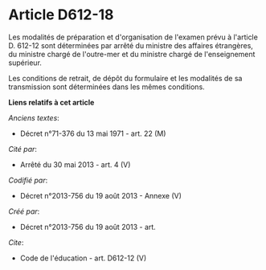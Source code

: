 # Article D612-18

Les modalités de préparation et d'organisation de l'examen prévu à l'article D. 612-12 sont déterminées par arrêté du
ministre des affaires étrangères, du ministre chargé de l'outre-mer et du ministre chargé de l'enseignement supérieur. 

Les conditions de retrait, de dépôt du formulaire et les modalités de sa transmission sont déterminées dans les mêmes
conditions.

**Liens relatifs à cet article**

_Anciens textes_:

  - Décret n°71-376 du 13 mai 1971 - art. 22 (M)

_Cité par_:

  - Arrêté du 30 mai 2013 - art. 4 (V)

_Codifié par_:

  - Décret n°2013-756 du 19 août 2013 -  Annexe (V)

_Créé par_:

  - Décret n°2013-756 du 19 août 2013 - art.

_Cite_:

  - Code de l'éducation - art. D612-12 (V)
